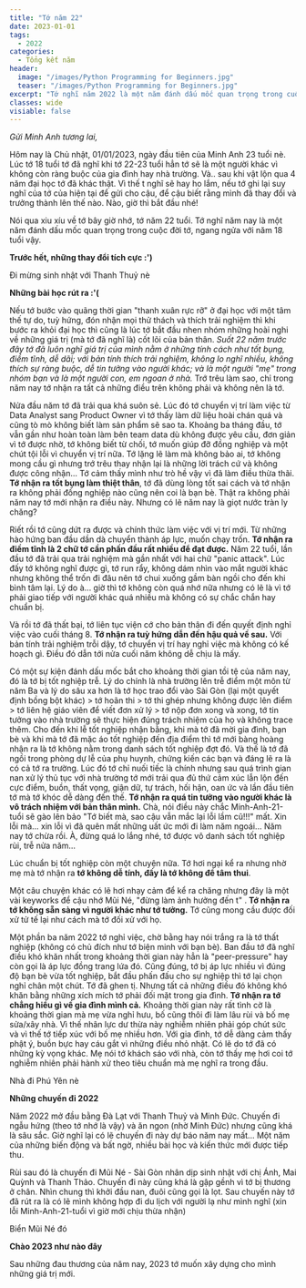 ```yaml
---
title: "Tớ năm 22"
date: 2023-01-01
tags: 
  - 2022
categories:
  - Tổng kết năm
header:
  image: "/images/Python Programming for Beginners.jpg"
  teaser: "/images/Python Programming for Beginners.jpg"
excerpt: "Tớ nghĩ năm 2022 là một năm đánh dấu mốc quan trọng trong cuộc đời tớ, ngang ngửa với năm 18 tuổi vậy. "
classes: wide
visiable: false
---
```


_Gửi Minh Anh tương lai,_

Hôm nay là Chủ nhật, 01/01/2023, ngày đầu tiên của Minh Anh 23 tuổi nè. Lúc tớ 18 tuổi tớ đã nghĩ khi tớ 22-23 tuổi hẳn tớ sẽ là một người khác vì không còn ràng buộc của gia đình hay nhà trường. Và.. sau khi vật lộn qua 4 năm đại học tớ đã khác thật. Vì thế t nghĩ sẽ hay ho lắm, nếu tớ ghi lại suy nghĩ của tớ của hiện tại để gửi cho cậu, để cậu biết rằng mình đã thay đổi và trưởng thành lên thế nào. Nào, giờ thì bắt đầu nhé!

Nói qua xiu xíu về tớ bây giờ nhớ, tớ năm 22 tuổi. Tớ nghĩ năm nay là một năm đánh dấu mốc quan trọng trong cuộc đời tớ, ngang ngửa với năm 18 tuổi vậy. 

**Trước hết, những thay đổi tích cực :')**




Đi mừng sinh nhật với Thanh Thuỷ nè


**Những bài học rút ra :'(**

Nếu tớ bước vào quãng thời gian "thanh xuân rực rỡ" ở đại học với một tâm thế tự do, tuỳ hứng, đón nhận mọi thử thách và thích trải nghiệm thì khi bước ra khỏi đại học thì cũng là lúc tớ bắt đầu nhen nhóm những hoài nghi về những giá trị (mà tớ đã nghĩ là) cốt lõi của bản thân. _Suốt 22 năm trước đây tớ đã luôn nghĩ giá trị của mình nằm ở những tính cách như tốt bụng, điềm tĩnh, dễ dãi; với bản tính thích trải nghiệm, không lo nghĩ nhiều, không thích sự ràng buộc, dễ tin tưởng vào người khác; và là một người "mẹ" trong nhóm bạn và là một người con, em ngoan ở nhà._ Trớ trêu làm sao, chỉ trong năm nay tớ nhận ra tất cả những điều trên không phải và không nên là tớ. 


Nửa đầu năm tớ đã trải qua khá suôn sẻ. Lúc đó tớ chuyển vị trí làm việc từ Data Analyst sang Product Owner vì tớ thấy làm dữ liệu hoài chán quá và cũng tò mò không biết làm sản phẩm sẽ sao ta. Khoảng ba tháng đầu, tớ vẫn gần như hoàn toàn làm bên team data dù không được yêu cầu, đơn giản vì tớ được nhờ, tớ không biết từ chối, tớ muốn giúp đỡ đồng nghiệp và một chút tội lỗi vì chuyển vị trí nữa. Tớ lặng lẽ làm mà không bảo ai, tớ không mong cầu gì nhưng trớ trêu thay nhận lại là những lời trách cứ và không được công nhận... Tớ cảm thấy mình như trò hề vậy vì đã làm điều thừa thãi. **Tớ nhận ra tốt bụng làm thiệt thân**, tớ đã dùng lòng tốt sai cách và tớ nhận ra không phải đồng nghiệp nào cũng nên coi là bạn bè. Thật ra không phải năm nay tớ mới nhận ra điều này. Nhưng có lẽ năm nay là giọt nước tràn ly chăng?


Riết rồi tớ cũng dứt ra được và chính thức làm việc với vị trí mới. Từ những hào hứng ban đầu dần dà chuyển thành áp lực, muốn chạy trốn. **Tớ nhận ra điềm tĩnh là 2 chữ tớ cần phấn đầu rất nhiều để đạt được.** Năm 22 tuổi, lần đầu tớ đã trải qua trải nghiệm mà gần nhất với hai chữ "panic attack". Lúc đấy tớ không nghĩ được gì, tớ run rẩy, không dám nhìn vào mắt người khác nhưng không thể trốn đi đâu nên tớ chui xuống gầm bàn ngồi cho đến khi bình tâm lại. Lý do à... giờ thì tớ không còn quá nhớ nữa nhưng có lẽ là vì tớ phải giao tiếp với người khác quá nhiều mà không có sự chắc chắn hay chuẩn bị. 


Và rồi tớ đã thất bại, tớ liên tục viện cớ cho bản thân đi đến quyết định nghỉ việc vào cuối tháng 8. **Tớ nhận ra tuỳ hứng dẫn đến hậu quả về sau.** Với bản tính trải nghiệm trỗi dậy, tớ chuyển vị trí hay nghỉ việc mà không có kế hoạch gì. Điều đó dẫn tới nửa cuối năm không dễ chịu là mấy. 


Có một sự kiện đánh dấu mốc bắt cho khoảng thời gian tồi tệ của năm nay, đó là tớ bị tốt nghiệp trễ. Lý do chính là nhà trường lên trễ điểm một môn từ năm Ba và lý do sâu xa hơn là tớ học trao đổi vào Sài Gòn (lại một quyết định bồng bột khác) > tớ hoãn thi > tớ thi ghép nhưng không được lên điểm > tớ liên hệ giáo viên để viết đơn xử lý > tớ nộp đơn xong và xong, tớ tin tưởng vào nhà trường sẽ thực hiện đúng trách nhiệm của họ và không trace thêm. Cho đến khi lễ tốt nghiệp nhận bằng, khi mà tớ đã mời gia đình, bạn bè và khi mà tớ đã mặc áo tốt nghiệp đến địa điểm thì tớ mới bàng hoàng nhận ra là tớ không nằm trong danh sách tốt nghiệp đợt đó. Và thế là tớ đã ngồi trong phòng dự lễ của phụ huynh, chứng kiến các bạn và đáng lẽ ra là có cả tớ ra trường. Lúc đó tớ chỉ nuối tiếc là chính nhưng sau quá trình gian nan xử lý thủ tục với nhà trường tớ mới trải qua đủ thứ cảm xúc lẫn lộn đến cực điểm, buồn, thất vọng, giận dữ, tự trách, hối hận, oan ức và lần đầu tiên tớ mà tớ khóc dễ dàng đến thế. **Tớ nhận ra quá tin tưởng vào người khác là vô trách nhiệm với bản thân mình.** Chà, nói điều này chắc Minh-Anh-21-tuổi sẽ gào lên bảo "Tớ biết mà, sao cậu vẫn mắc lại lỗi lầm cũ!!!" mất. Xin lỗi mà... xin lỗi vì đã quên mất những uất ức mới đi làm năm ngoái... Năm nay tớ chừa rồi. À, đừng quá lo lắng nhé, tớ được vô danh sách tốt nghiệp rùi, trễ nửa năm...


Lúc chuẩn bị tốt nghiệp còn một chuyện nữa. Tớ hơi ngại kể ra nhưng nhờ mẹ mà tớ nhận ra **tớ không dễ tính, đấy là tớ không để tâm thui**. 


Một câu chuyện khác có lẽ hơi nhạy cảm để kể ra chăng nhưng đây là một vài keyworks để cậu nhớ Mũi Né, "đừng làm ảnh hưởng đến t" . **Tớ nhận ra tớ không sẵn sàng vì người khác như tớ tưởng.** Tớ cũng mong cầu được đối xử tử tế lại như cách mà tớ đối xử với họ.


Một phần ba năm 2022 tớ nghỉ việc, chờ bằng hay nói trắng ra là tớ thất nghiệp (không có chủ đích như tớ biện minh với bạn bè). Ban đầu tớ đã nghĩ điều khó khăn nhất trong khoảng thời gian này hẳn là "peer-pressure" hay còn gọi là áp lực đồng trang lứa đó. Cũng đúng, tớ bị áp lực nhiều vì đúng độ bạn bè vừa tốt nghiệp, bắt đầu phấn đấu cho sự nghiệp thì tớ lại chọn nghỉ chân một chút. Tớ đã ghen tị. Nhưng tất cả những điều đó không khó khăn bằng những xích mích tớ phải đối mặt trong gia đình. **Tớ nhận ra tớ chẳng hiểu gì về gia đình mình cả.** Khoảng thời gian này rất tình cờ là khoảng thời gian mà mẹ vừa nghỉ hưu, bố cũng thôi đi làm lâu rùi và bố mẹ sửa/xây nhà. Vì thế nhân lực dư thừa này nghiễm nhiên phải góp chút sức và vì thế tớ tiếp xúc với bố mẹ nhiều hơn. Với gia đình, tớ dễ dàng cảm thấy phật ý, buồn bực hay cáu gắt vì những điều nhỏ nhặt. Có lẽ do tớ đã có những kỳ vọng khác. Mẹ nói tớ khách sáo với nhà, còn tớ thấy mẹ hơi coi tớ nghiễm nhiên phải hành xử theo tiêu chuẩn mà mẹ nghĩ ra trong đầu.


Nhà đi Phú Yên nè

**Những chuyến đi 2022**

Năm 2022 mở đầu bằng Đà Lạt với Thanh Thuỷ và Minh Đức. Chuyến đi ngẫu hứng (theo tớ nhớ là vậy) và ăn ngon (nhờ Minh Đức) nhưng cũng khá là sâu sắc. Giờ nghĩ lại có lẽ chuyến đi này dự báo năm nay mất... Một năm của những biến động và bất ngờ, nhiều bài học và kiến thức mới được tiếp thu.



Rùi sau đó là chuyến đi Mũi Né - Sài Gòn nhân dịp sinh nhật với chị Ánh, Mai Quỳnh và Thanh Thảo. Chuyến đi này cũng khá là gập gềnh vì tớ bị thương ở chân. Nhìn chung thì khởi đầu nan, đuôi cũng gọi là lọt. Sau chuyến này tớ đã rút ra là có lẽ mình không hợp đi du lịch với người lạ như mình nghĩ (xin lỗi Minh-Anh-21-tuổi vì giờ mới chịu thừa nhận)


Biển Mũi Né đó




**Chào 2023 như nào đây**

Sau những đau thương của năm nay, 2023 tớ muốn xây dựng cho mình những giá trị mới.
